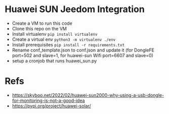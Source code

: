 # Huawei SUN Jeedom Integration
* Create a VM to run this code
* Clone this repo on the VM
* Install virtualenv `pip install virtualenv`
* Create a virtual env `python3 -m virtualenv ./env`
* Install prerequisites `pip install -r requirements.txt`
* Rename conf_template.json to conf.json and update it (for DongleFE port=502 and slave=1, for huawei-sun Wifi port=6607 and slave=0)
* setup a cronjob that runs huawei_sun.py

# Refs
* https://skyboo.net/2022/02/huawei-sun2000-why-using-a-usb-dongle-for-monitoring-is-not-a-good-idea
* https://pypi.org/project/huawei-solar/